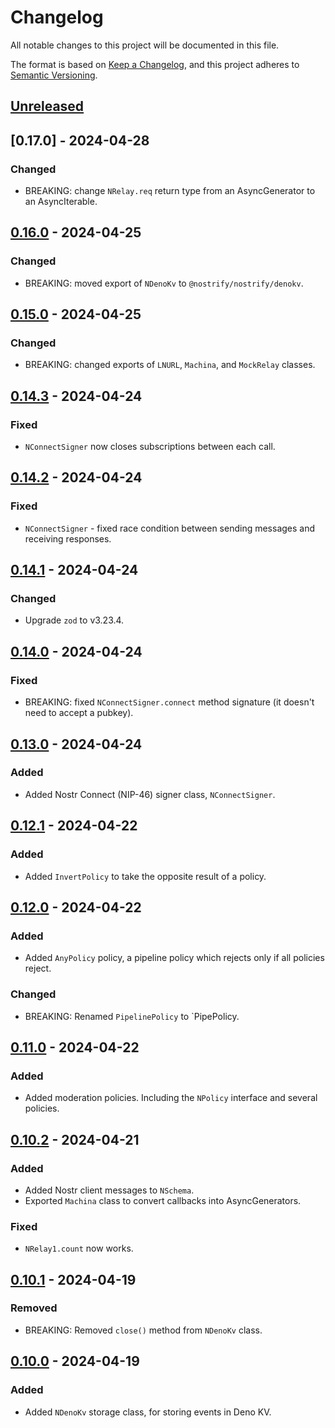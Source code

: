 # Changelog

All notable changes to this project will be documented in this file.

The format is based on [Keep a Changelog](https://keepachangelog.com/en/1.1.0/),
and this project adheres to [Semantic Versioning](https://semver.org/spec/v2.0.0.html).

## [Unreleased]

## [0.17.0] - 2024-04-28

### Changed

- BREAKING: change `NRelay.req` return type from an AsyncGenerator to an AsyncIterable.

## [0.16.0] - 2024-04-25

### Changed

- BREAKING: moved export of `NDenoKv` to `@nostrify/nostrify/denokv`.

## [0.15.0] - 2024-04-25

### Changed

- BREAKING: changed exports of `LNURL`, `Machina`, and `MockRelay` classes.

## [0.14.3] - 2024-04-24

### Fixed

- `NConnectSigner` now closes subscriptions between each call.

## [0.14.2] - 2024-04-24

### Fixed

- `NConnectSigner` - fixed race condition between sending messages and receiving responses.

## [0.14.1] - 2024-04-24

### Changed

- Upgrade `zod` to v3.23.4.

## [0.14.0] - 2024-04-24

### Fixed

- BREAKING: fixed `NConnectSigner.connect` method signature (it doesn't need to accept a pubkey).

## [0.13.0] - 2024-04-24

### Added

- Added Nostr Connect (NIP-46) signer class, `NConnectSigner`.

## [0.12.1] - 2024-04-22

### Added

- Added `InvertPolicy` to take the opposite result of a policy.

## [0.12.0] - 2024-04-22

### Added

- Added `AnyPolicy` policy, a pipeline policy which rejects only if all policies reject.

### Changed

- BREAKING: Renamed `PipelinePolicy` to `PipePolicy.

## [0.11.0] - 2024-04-22

### Added

- Added moderation policies. Including the `NPolicy` interface and several policies.

## [0.10.2] - 2024-04-21

### Added

- Added Nostr client messages to `NSchema`.
- Exported `Machina` class to convert callbacks into AsyncGenerators.

### Fixed

- `NRelay1.count` now works.

## [0.10.1] - 2024-04-19

### Removed

- BREAKING: Removed `close()` method from `NDenoKv` class.

## [0.10.0] - 2024-04-19

### Added

- Added `NDenoKv` storage class, for storing events in Deno KV.

[unreleased]: https://gitlab.com/soapbox-pub/nostrify/-/compare/v0.17.0...HEAD
[0.16.0]: https://gitlab.com/soapbox-pub/nostrify/-/compare/v0.16.0...0.17.0
[0.16.0]: https://gitlab.com/soapbox-pub/nostrify/-/compare/v0.15.0...0.16.0
[0.15.0]: https://gitlab.com/soapbox-pub/nostrify/-/compare/v0.14.3...0.15.0
[0.14.3]: https://gitlab.com/soapbox-pub/nostrify/-/compare/v0.14.2...v0.14.3
[0.14.2]: https://gitlab.com/soapbox-pub/nostrify/-/compare/v0.14.1...v0.14.2
[0.14.1]: https://gitlab.com/soapbox-pub/nostrify/-/compare/v0.14.0...v0.14.1
[0.14.0]: https://gitlab.com/soapbox-pub/nostrify/-/compare/v0.13.0...v0.14.0
[0.13.0]: https://gitlab.com/soapbox-pub/nostrify/-/compare/v0.12.1...v0.13.0
[0.12.1]: https://gitlab.com/soapbox-pub/nostrify/-/compare/v0.12.0...v0.12.1
[0.12.0]: https://gitlab.com/soapbox-pub/nostrify/-/compare/v0.11.0...v0.12.0
[0.11.0]: https://gitlab.com/soapbox-pub/nostrify/-/compare/v0.10.2...v0.11.0
[0.10.2]: https://gitlab.com/soapbox-pub/nostrify/-/compare/v0.10.1...v0.10.2
[0.10.1]: https://gitlab.com/soapbox-pub/nostrify/-/compare/v0.10.0...v0.10.1
[0.10.0]: https://gitlab.com/soapbox-pub/nostrify/-/compare/v0.9.7...v0.10.0
[0.9.7]: https://gitlab.com/soapbox-pub/nostrify/-/compare/v0.9.6...v0.9.7
[0.9.6]: https://gitlab.com/soapbox-pub/nostrify/-/compare/v0.9.5...v0.9.6
[0.9.5]: https://gitlab.com/soapbox-pub/nostrify/-/compare/v0.9.4...v0.9.5
[0.9.4]: https://gitlab.com/soapbox-pub/nostrify/-/compare/v0.9.3...v0.9.4
[0.9.3]: https://gitlab.com/soapbox-pub/nostrify/-/compare/v0.9.2...v0.9.3
[0.9.2]: https://gitlab.com/soapbox-pub/nostrify/-/compare/v0.9.1...v0.9.2
[0.9.1]: https://gitlab.com/soapbox-pub/nostrify/-/compare/v0.9.0...v0.9.1
[0.9.0]: https://gitlab.com/soapbox-pub/nostrify/-/compare/v0.8.1...v0.9.0
[0.8.1]: https://gitlab.com/soapbox-pub/nostrify/-/compare/v0.8.0...v0.8.1
[0.8.0]: https://gitlab.com/soapbox-pub/nostrify/-/compare/v0.7.0...v0.8.0
[0.7.0]: https://gitlab.com/soapbox-pub/nostrify/-/compare/v0.6.0...v0.7.0
[0.6.0]: https://gitlab.com/soapbox-pub/nostrify/-/compare/v0.5.0...v0.6.0
[0.5.0]: https://gitlab.com/soapbox-pub/nostrify/-/compare/v0.4.0...v0.5.0
[0.4.0]: https://gitlab.com/soapbox-pub/nostrify/-/compare/v0.3.0...v0.4.0
[0.3.0]: https://gitlab.com/soapbox-pub/nostrify/-/compare/v0.2.0...v0.3.0
[0.2.0]: https://gitlab.com/soapbox-pub/nostrify/-/compare/v0.1.0...v0.2.0
[0.1.0]: https://gitlab.com/soapbox-pub/nostrify/-/tags/v0.1.0

